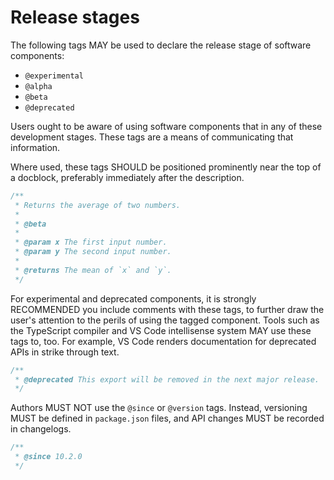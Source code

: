 # Release stages

The following tags MAY be used to declare the release stage of software components:

- `@experimental`
- `@alpha`
- `@beta`
- `@deprecated`

Users ought to be aware of using software components that in any of these development stages. These tags are a means of communicating that information.

Where used, these tags SHOULD be positioned prominently near the top of a docblock, preferably immediately after the description.

```js
/**
 * Returns the average of two numbers.
 *
 * @beta
 *
 * @param x The first input number.
 * @param y The second input number.
 * 
 * @returns The mean of `x` and `y`.
 */
```

For experimental and deprecated components, it is strongly RECOMMENDED you include comments with these tags, to further draw the user's attention to the perils of using the tagged component. Tools such as the TypeScript compiler and VS Code intellisense system MAY use these tags to, too. For example, VS Code renders documentation for deprecated APIs in strike through text.

```js
/**
 * @deprecated This export will be removed in the next major release.
 */
```

Authors MUST NOT use the `@since` or `@version` tags. Instead, versioning MUST be defined in `package.json` files, and API changes MUST be recorded in changelogs.

```js
/**
 * @since 10.2.0
 */
```
